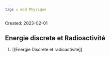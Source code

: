 ```yaml
---
tags : mod Physique
---
```

Created: 2023-02-01

## Energie discrete et Radioactivité

1. [[Energie Discrete et radioactivite]] 

